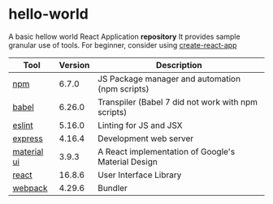 # hello-world
A basic hellow world React Application **repository**
It provides sample granular use of tools. 
For beginner, consider using [create-react-app](https://reactjs.org/docs/create-a-new-react-app.html)

| Tool                                  | Version | Description                                        |
| --------------------------------------|---------| ---------------------------------------------------|
| [npm](https://www.npmjs.com/)         | 6.7.0   | JS Package manager and automation (npm scripts)    |
| [babel](https://babeljs.io/)          | 6.26.0  | Transpiler (Babel 7 did not work with npm scripts) |
| [eslint](https://eslint.org/)         | 5.16.0  | Linting for JS and JSX                             |
| [express](https://expressjs.com/)     | 4.16.4  | Development web server                             |
| [material ui](https://material-ui.com)| 3.9.3   | A React implementation of Google's Material Design |
| [react](https://reactjs.org)          | 16.8.6  | User Interface Library                             |
| [webpack](https://webpack.js.org/)    | 4.29.6  | Bundler                                            |


 
